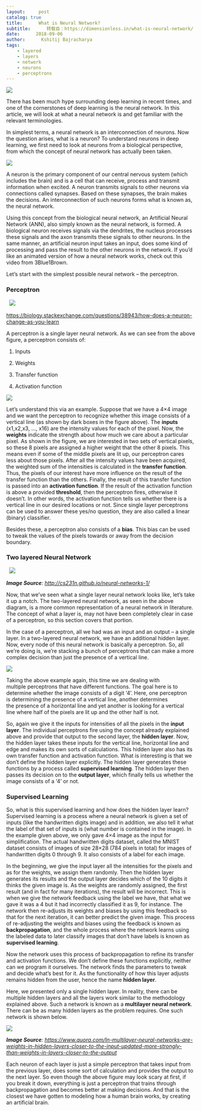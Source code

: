 ```yaml
---
layout:     post
catalog: true
title:      What is Neural Network?
subtitle:      转载自：https://dimensionless.in/what-is-neural-network/
date:      2018-09-06
author:      Kshitij Bajracharya
tags:
    - layered
    - layers
    - network
    - neurons
    - perceptrons
---
```


![](https://dimensionless.in/wp-content/uploads/2018/08/neural_network.png)


There has been much hype surrounding deep learning in recent times, and one of the cornerstones of deep learning is the neural network. In this article, we will look at what a neural network is and get familiar with the relevant terminologies.

In simplest terms, a neural network is an interconnection of neurons. Now the question arises, what is a neuron? To understand neurons in deep learning, we first need to look at neurons from a biological perspective, from which the concept of neural network has actually been taken.


![](https://dimensionless.in/wp-content/uploads/2018/08/neuron.png)


A neuron is the primary component of our central nervous system (which includes the brain) and is a cell that can receive, process and transmit information when excited. A neuron transmits signals to other neurons via connections called synapses. Based on these synapses, the brain makes the decisions. An interconnection of such neurons forms what is known as, the neural network.


Using this concept from the biological neural network, an Artificial Neural Network (ANN), also simply known as the neural network, is formed. A biological neuron receives signals via the dendrites, the nucleus processes these signals and the axon transmits these signals to other neurons. In the same manner, an artificial neuron input takes an input, does some kind of processing and pass the result to the other neurons in the network. If you’d like an animated version of how a neural network works, check out this video from 3Blue1Brown.


Let’s start with the simplest possible neural network – the perceptron.


### **Perceptron**

 
![](https://dimensionless.in/wp-content/uploads/2018/08/vLS1e.png)


https://biology.stackexchange.com/questions/38943/how-does-a-neuron-change-as-you-learn

A perceptron is a single layer neural network. As we can see from the above figure, a perceptron consists of:


1. Inputs

1. Weights

1. Transfer function

1. Activation function


![](https://dimensionless.in/wp-content/uploads/2018/08/Screenshot1.png)



Let’s understand this via an example. Suppose that we have a 4×4 image and we want the perceptron to recognize whether this image consists of a vertical line (as shown by dark boxes in the figure above). The **inputs** (x1,x2,x3, …, x16) are the intensity values for each of the pixel. Now, the **weights** indicate the strength about how much we care about a particular pixel. As shown in the figure, we are interested in two sets of vertical pixels, so these 8 pixels are assigned a higher weight that the other 8 pixels. This means even if some of the middle pixels are lit up, our perceptron cares less about those pixels. After all the intensity values have been acquired, the weighted sum of the intensities is calculated in the **transfer function**. Thus, the pixels of our interest have more influence on the result of the transfer function than the others. Finally, the result of this transfer function is passed into an **activation function**. If the result of the activation function is above a provided **threshold**, then the perceptron fires, otherwise it doesn’t. In other words, the activation function tells us whether there is a vertical line in our desired locations or not. Since single layer perceptrons can be used to answer these yes/no question, they are also called a linear (binary) classifier.


Besides these, a perceptron also consists of a **bias**. This bias can be used to tweak the values of the pixels towards or away from the decision boundary.


### **Two layered Neural Network**

 
![](https://dimensionless.in/wp-content/uploads/2018/08/two_layer_neural_net.jpeg)


***Image Source**: http://cs231n.github.io/neural-networks-1/*

Now, that we’ve seen what a single layer neural network looks like, let’s take it up a notch. The two-layered neural network, as seen in the above diagram, is a more common representation of a neural network in literature. The concept of what a layer is, may not have been completely clear in case of a perceptron, so this section covers that portion.


In the case of a perceptron, all we had was an input and an output – a single layer. In a two-layered neural network, we have an additional hidden layer. Now, every node of this neural network is basically a perceptron. So, all we’re doing is, we’re stacking a bunch of perceptrons that can make a more complex decision than just the presence of a vertical line.


![](https://dimensionless.in/wp-content/uploads/2018/08/Screenshot2.png)



Taking the above example again, this time we are dealing with multiple perceptrons that have different functions. The goal here is to determine whether the image consists of a digit ‘4’. Here, one perceptron is determining the presence of a vertical line, another determines the presence of a horizontal line and yet another is looking for a vertical line where half of the pixels are lit up and the other half is not.


So, again we give it the inputs for intensities of all the pixels in the **input layer**. The individual perceptrons fire using the concept already explained above and provide that output to the second layer, the **hidden layer**. Now, the hidden layer takes these inputs for the vertical line, horizontal line and edge and makes its own sorts of calculations. This hidden layer also has its own transfer function and activation function. What is interesting is that we don’t define the hidden layer explicitly. The hidden layer generates these functions by a process called **supervised learning**. The hidden layer then passes its decision on to the **output layer**, which finally tells us whether the image consists of a ‘4’ or not.


### **Supervised Learning**

So, what is this supervised learning and how does the hidden layer learn? Supervised learning is a process where a neural network is given a set of inputs (like the handwritten digits image) and in addition, we also tell it what the label of that set of inputs is (what number is contained in the image). In the example given above, we only gave 4×4 image as the input for simplification. The actual handwritten digits dataset, called the MNIST dataset consists of images of size 28×28 (784 pixels in total) for images of handwritten digits 0 through 9. It also consists of a label for each image.


In the beginning, we give the input layer all the intensities for the pixels and as for the weights, we assign them randomly. Then the hidden layer generates its results and the output layer decides which of the 10 digits it thinks the given image is. As the weights are randomly assigned, the first result (and in fact for many iterations), the result will be incorrect. This is when we give the network feedback using the label we have, that what we gave it was a 4 but it had incorrectly classified it as 9, for instance. The network then re-adjusts its weights and biases by using this feedback so that for the next iteration, it can better predict the given image. This process of re-adjusting the weights and biases using the feedback is known as **backpropagation**, and the whole process where the network learns using the labeled data to later classify images that don’t have labels is known as **supervised learning**.


Now the network uses this process of backpropagation to refine its transfer and activation functions. We don’t define these functions explicitly, neither can we program it ourselves. The network finds the parameters to tweak and decide what’s best for it. As the functionality of how this layer adjusts remains hidden from the user, hence the name **hidden layer**.


Here, we presented only a single hidden layer. In reality, there can be multiple hidden layers and all the layers work similar to the methodology explained above. Such a network is known as a **multilayer neural network**. There can be as many hidden layers as the problem requires. One such network is shown below.

![](https://dimensionless.in/wp-content/uploads/2018/08/multilayer_nn.png)


***Image Source**: https://www.quora.com/In-multilayer-neural-networks-are-weights-in-hidden-layers-closer-to-the-input-updated-more-strongly-than-weights-in-layers-closer-to-the-output*

Each neuron of each layer is just a simple perceptron that takes input from the previous layer, does some sort of calculation and provides the output to the next layer. So even though the above figure may look scary at first, if you break it down, everything is just a perceptron that trains through backpropagation and becomes better at making decisions. And that is the closest we have gotten to modeling how a human brain works, by creating an artificial brain.

